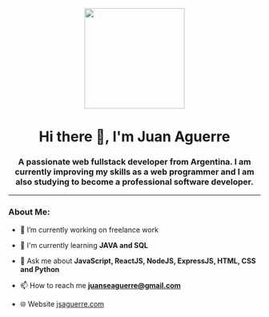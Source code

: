 <div id="header" align="center">
    <img src="https://media.giphy.com/media/ZVik7pBtu9dNS/giphy.gif" width="200"/>
    <h1 align="center">Hi there 👋, I'm Juan Aguerre</h1>
    <h3 align="center">A passionate web fullstack developer from Argentina. I am currently improving my skills as a web programmer and I am also studying to become a professional software developer.</h3>
</div>

---

### About Me:

- 🔭 I’m currently working on freelance work

- 🌱 I'm currently learning **JAVA and SQL**

- 💬 Ask me about **JavaScript, ReactJS, NodeJS, ExpressJS, HTML, CSS and Python**

- 📫 How to reach me **juanseaguerre@gmail.com**

- 🌐 Website [jsaguerre.com](https://jsaguerre.com)

